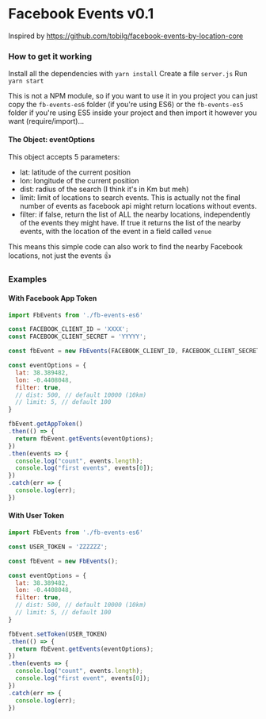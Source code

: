 # Facebook Events v0.1

Inspired by https://github.com/tobilg/facebook-events-by-location-core

### How to get it working

Install all the dependencies with `yarn install`
Create a file `server.js`
Run `yarn start`

This is not a NPM module, so if you want to use it in you project you can just copy the `fb-events-es6` folder (if you're using ES6) or the `fb-events-es5` folder if you're using ES5  inside your project and then import it however you want (require/import)...


#### The Object: eventOptions
This object accepts 5 parameters:
- lat: latitude of the current position
- lon: longitude of the current position
- dist: radius of the search (I think it's in Km but meh)
- limit: limit of locations to search events. This is actually not the final number of events as facebook api might return locations without events.
- filter: if false, return the list of ALL the nearby locations, independently of the events they might have. If true it returns the list of the nearby events, with the location of the event in a field called `venue`

This means this simple code can also work to find the nearby Facebook locations, not just the events 👍

### Examples

#### With Facebook App Token

```javascript
import FbEvents from './fb-events-es6'

const FACEBOOK_CLIENT_ID = 'XXXX';
const FACEBOOK_CLIENT_SECRET = 'YYYYY';

const fbEvent = new FbEvents(FACEBOOK_CLIENT_ID, FACEBOOK_CLIENT_SECRET);

const eventOptions = {
  lat: 38.389482,
  lon: -0.4408048,
  filter: true,
  // dist: 500, // default 10000 (10km)
  // limit: 5, // default 100
}

fbEvent.getAppToken()
.then(() => {
  return fbEvent.getEvents(eventOptions);
})
.then(events => {
  console.log("count", events.length);
  console.log("first events", events[0]);
})
.catch(err => {
  console.log(err);
})
```

#### With User Token

```javascript
import FbEvents from './fb-events-es6'

const USER_TOKEN = 'ZZZZZZ';

const fbEvent = new FbEvents();

const eventOptions = {
  lat: 38.389482,
  lon: -0.4408048,
  filter: true,
  // dist: 500, // default 10000 (10km)
  // limit: 5, // default 100
}

fbEvent.setToken(USER_TOKEN)
.then(() => {
  return fbEvent.getEvents(eventOptions);
})
.then(events => {
  console.log("count", events.length);
  console.log("first event", events[0]);
})
.catch(err => {
  console.log(err);
})
```
